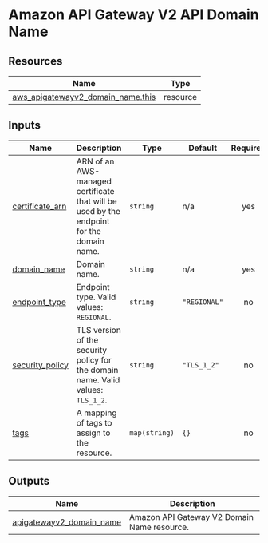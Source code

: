 # Amazon API Gateway V2 API Domain Name

## Resources

| Name | Type |
|------|------|
| [aws_apigatewayv2_domain_name.this](https://registry.terraform.io/providers/hashicorp/aws/latest/docs/resources/apigatewayv2_domain_name) | resource |

## Inputs

| Name | Description | Type | Default | Required |
|------|-------------|------|---------|:--------:|
| <a name="input_certificate_arn"></a> [certificate\_arn](#input\_certificate\_arn) | ARN of an AWS-managed certificate that will be used by the endpoint for the domain name. | `string` | n/a | yes |
| <a name="input_domain_name"></a> [domain\_name](#input\_domain\_name) | Domain name. | `string` | n/a | yes |
| <a name="input_endpoint_type"></a> [endpoint\_type](#input\_endpoint\_type) | Endpoint type. Valid values: `REGIONAL`. | `string` | `"REGIONAL"` | no |
| <a name="input_security_policy"></a> [security\_policy](#input\_security\_policy) | TLS version of the security policy for the domain name. Valid values: `TLS_1_2`. | `string` | `"TLS_1_2"` | no |
| <a name="input_tags"></a> [tags](#input\_tags) | A mapping of tags to assign to the resource. | `map(string)` | `{}` | no |

## Outputs

| Name | Description |
|------|-------------|
| <a name="output_apigatewayv2_domain_name"></a> [apigatewayv2\_domain\_name](#output\_apigatewayv2\_domain\_name) | Amazon API Gateway V2 Domain Name resource. |
